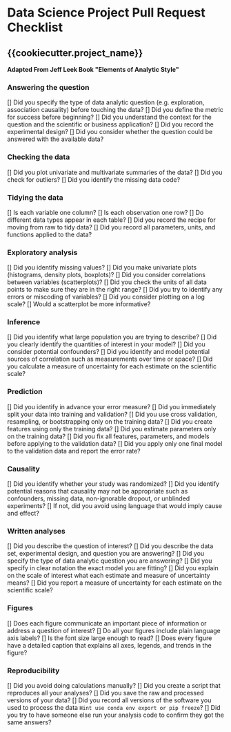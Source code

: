 # Data Science Project Pull Request Checklist

## {{cookiecutter.project_name}}


__Adapted From Jeff Leek Book "Elements of Analytic Style"__

### Answering the question

[] Did you specify the type of data analytic question (e.g. exploration, association causality) before touching the data?
[] Did you define the metric for success before beginning?
[] Did you understand the context for the question and the scientific or business application? 
[] Did you record the experimental design?
[] Did you consider whether the question could be answered with the available data?

### Checking the data
 
[] Did you plot univariate and multivariate summaries of the data?
[] Did you check for outliers?
[] Did you identify the missing data code?

### Tidying the data
 
[] Is each variable one column?
[] Is each observation one row?
[] Do different data types appear in each table?
[] Did you record the recipe for moving from raw to tidy data?
[] Did you record all parameters, units, and functions applied to the data?

### Exploratory analysis
 
[] Did you identify missing values?
[] Did you make univariate plots (histograms, density plots, boxplots)?
[] Did you consider correlations between variables (scatterplots)?
[] Did you check the units of all data points to make sure they are in the right range?
[] Did you try to identify any errors or miscoding of variables? 
[] Did you consider plotting on a log scale?
[] Would a scatterplot be more informative?

### Inference
 
[] Did you identify what large population you are trying to describe?
[] Did you clearly identify the quantities of interest in your model?
[] Did you consider potential confounders?
[] Did you identify and model potential sources of correlation such as measurements over time or space?
[] Did you calculate a measure of uncertainty for each estimate on the scientific scale?

### Prediction
[] Did you identify in advance your error measure?
[] Did you immediately split your data into training and validation?
[] Did you use cross validation, resampling, or bootstrapping only on the training data?
[] Did you create features using only the training data?
[] Did you estimate parameters only on the training data?
[] Did you fix all features, parameters, and models before applying to the validation data?
[] Did you apply only one final model to the validation data and report the error rate?

### Causality
 
[] Did you identify whether your study was randomized?
[] Did you identify potential reasons that causality may not be appropriate such as confounders, missing data, non-ignorable dropout, or unblinded experiments?
[] If not, did you avoid using language that would imply cause and effect?

###  Written analyses 
[] Did you describe the question of interest?
[] Did you describe the data set, experimental design, and question you are answering?
[] Did you specify the type of data analytic question you are answering?
[] Did you specify in clear notation the exact model you are fitting?
[] Did you explain on the scale of interest what each estimate and measure of uncertainty means?
[] Did you report a measure of uncertainty for each estimate on the scientific scale?

### Figures 
[] Does each figure communicate an important piece of information or address a question of interest?
[] Do all your figures include plain language axis labels?
[] Is the font size large enough to read?
[] Does every figure have a detailed caption that explains all axes, legends, and trends in the figure?

### Reproducibility 
[] Did you avoid doing calculations manually?
[] Did you create a script that reproduces all your analyses?
[] Did you save the raw and processed versions of your data?
[] Did you record all versions of the software you used to process the data `Hint use conda env export or pip freeze`?
[] Did you try to have someone else run your analysis code to confirm they got the same answers?
